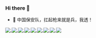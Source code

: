 ### Hi there 👋

- 💬 中国保安队，扛起枪来就是兵，我透！

<a href="https://github.com/r00tSe7en/">
  <img align="center" src="https://github-readme-stats.vercel.app/api?username=r00tSe7en&theme=dark&show_icons=true&hide=contribs,prs&cache_seconds=86400" />
</a>

<a href="https://github.com/r00tSe7en/">
  <img align="center" src="https://github-readme-stats.vercel.app/api/top-langs/?username=r00tSe7en&theme=dark" />
</a>

<a href="https://github.com/r00tSe7en/r00tSe7en.github.io">
  <img align="center" src="https://github-readme-stats.vercel.app/api/pin/?username=r00tSe7en&theme=dark&repo=r00tSe7en.github.io" />
</a>

<a href="https://github.com/r00tSe7en/get_AV">
  <img align="center" src="https://github-readme-stats.vercel.app/api/pin/?username=r00tSe7en&theme=dark&repo=get_AV" />
</a>

<a href="https://github.com/r00tSe7en/Fake-flash.cn">
  <img align="center" src="https://github-readme-stats.vercel.app/api/pin/?username=r00tSe7en&theme=dark&repo=Fake-flash.cn" />
</a>

<a href="https://github.com/r00tSe7en/Flash-Pop">
  <img align="center" src="https://github-readme-stats.vercel.app/api/pin/?username=r00tSe7en&theme=dark&repo=Flash-Pop" />
</a>

<a href="https://github.com/r00tSe7en/GoogleHackingTool">
  <img align="center" src="https://github-readme-stats.vercel.app/api/pin/?username=r00tSe7en&theme=dark&repo=GoogleHackingTool" />
</a>

<a href="https://github.com/r00tSe7en/PWDfuzzer">
  <img align="center" src="https://github-readme-stats.vercel.app/api/pin/?username=r00tSe7en&theme=dark&repo=PWDfuzzer" />
</a>

<a href="https://github.com/r00tSe7en/ShellBruter">
  <img align="center" src="https://github-readme-stats.vercel.app/api/pin/?username=r00tSe7en&theme=dark&repo=ShellBruter" />
</a>
<!--
**r00tSe7en/r00tSe7en** is a ✨ _special_ ✨ repository because its `README.md` (this file) appears on your GitHub profile.

Here are some ideas to get you started:

- 🔭 I’m currently working on ...
- 🌱 I’m currently learning ...
- 👯 I’m looking to collaborate on ...
- 🤔 I’m looking for help with ...
- 💬 Ask me about ...
- 📫 How to reach me: ...
- 😄 Pronouns: ...
- ⚡ Fun fact: ...
-->
